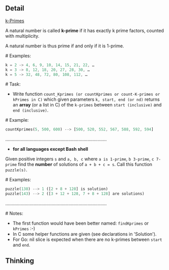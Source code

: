 ## Detail

[k-Primes](https://www.codewars.com/kata/5726f813c8dcebf5ed000a6b)

A natural number is called **k-prime** if it has exactly k prime factors, counted with multiplicity.

A natural number is thus prime if and only if it is 1-prime.

\# Examples:

```rust
k = 2 -> 4, 6, 9, 10, 14, 15, 21, 22, …
k = 3 -> 8, 12, 18, 20, 27, 28, 30, …
k = 5 -> 32, 48, 72, 80, 108, 112, …
```

\# Task:

- Write function `count_Kprimes (or countKprimes or count-K-primes or kPrimes in C)` which given parameters `k, start, end (or nd)` returns an **array** (or a list in C) of the `k-primes` between `start (inclusive)` and `end (inclusive)`.

\# Example:

```rust
countKprimes(5, 500, 600) --> [500, 520, 552, 567, 588, 592, 594]
```

...............................................................................

- **for all languages except Bash shell**

Given positive integers `s` and `a, b, c` where `a is 1-prime`, `b 3-prime`, `c 7-prime` find the **number** of solutions of `a + b + c = s`. Call this function `puzzle(s)`.

\# Examples:

```rust
puzzle(138) --> 1 ([2 + 8 + 128] is solution)
puzzle(143) --> 2 ([3 + 12 + 128, 7 + 8 + 128] are solutions)
```

...............................................................................

\# Notes: 

- The first function would have been better named: `findKprimes` or `kPrimes` :-)
- In C some helper functions are given (see declarations in 'Solution').
- For Go: nil slice is expected when there are no k-primes between `start` and `end`.

## Thinking

